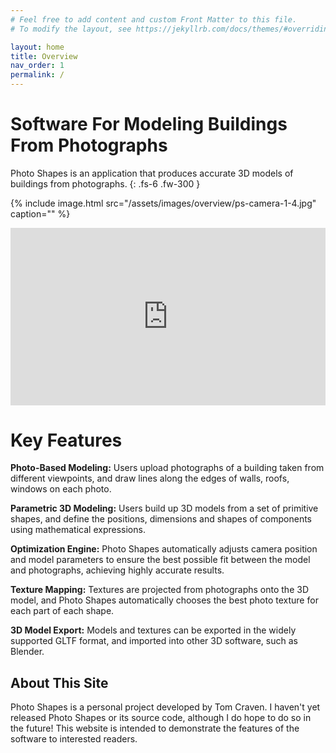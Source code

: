 ```yaml
---
# Feel free to add content and custom Front Matter to this file.
# To modify the layout, see https://jekyllrb.com/docs/themes/#overriding-theme-defaults

layout: home
title: Overview
nav_order: 1
permalink: /
---
```


# Software For Modeling Buildings From Photographs

Photo Shapes is an application that produces accurate 3D models of
buildings from photographs.
{: .fs-6 .fw-300 }

{%
    include image.html
    src="/assets/images/overview/ps-camera-1-4.jpg"
    caption=""
%}

<iframe
    style="width:100%;height:auto;aspect-ratio:16 / 9;"
    width="560"
    height="315"
    src="https://www.youtube.com/embed/8LaIFjQw2qU?si=pzUYc1kYk86Wnsdg"
    title="YouTube video player"
    frameborder="0"
    allow="accelerometer; autoplay; clipboard-write; encrypted-media; gyroscope; picture-in-picture; web-share"
    referrerpolicy="strict-origin-when-cross-origin"
    allowfullscreen
>
</iframe>



# Key Features

**Photo-Based Modeling:**
Users upload photographs of a building taken from different viewpoints, and draw lines
along the edges of walls, roofs, windows on each photo.

**Parametric 3D Modeling:**
Users build up 3D models from a set of primitive shapes, and define the positions,
dimensions and shapes of components using mathematical expressions.

**Optimization Engine:** Photo Shapes automatically adjusts
camera position and model parameters to ensure the best possible fit between the model
and photographs, achieving highly accurate results.

**Texture Mapping:** Textures are projected from photographs onto the 3D model, and
Photo Shapes automatically chooses the best photo texture for each part of each shape.

**3D Model Export:** Models and textures can be exported in the widely supported
GLTF format, and imported into other 3D software, such as Blender.


## About This Site

Photo Shapes is a personal project developed by Tom Craven. I haven't yet
released Photo Shapes or its source code, although I do hope to do so in the
future! This website is intended to demonstrate the features of the software to
interested readers.

<!-- 
This is the base Jekyll theme. You can find out more info about customizing your Jekyll theme, as well as basic Jekyll usage documentation at [jekyllrb.com](https://jekyllrb.com/)

You can find the source code for Minima at GitHub:
[jekyll][jekyll-organization] /
[minima](https://github.com/jekyll/minima)

You can find the source code for Jekyll at GitHub:
[jekyll][jekyll-organization] /
[jekyll](https://github.com/jekyll/jekyll)


[jekyll-organization]: https://github.com/jekyll -->

